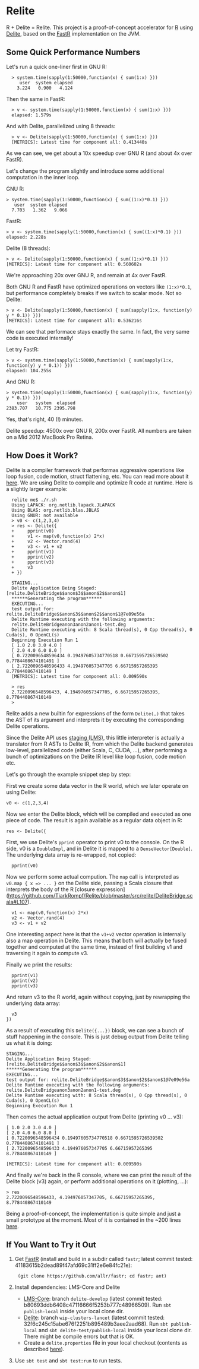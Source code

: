 Relite
======

R + Delite = Relite. This project is a proof-of-concept accelerator for [R](http://www.r-project.org) 
using [Delite](http://github.com/stanford-ppl/delite), based on the [FastR](https://github.com/allr/fastr) 
implementation on the JVM.


Some Quick Performance Numbers
------------------------------

Let's run a quick one-liner first in GNU R:

      > system.time(sapply(1:50000,function(x) { sum(1:x) }))
         user  system elapsed 
        3.224   0.900   4.124 

Then the same in FastR:

      > v <- system.time(sapply(1:50000,function(x) { sum(1:x) }))
      elapsed: 1.579s

And with Delite, parallelized using 8 threads:

      > v <- Delite(sapply(1:50000,function(x) { sum(1:x) }))
      [METRICS]: Latest time for component all: 0.413440s

As we can see, we get about a 10x speedup over GNU R (and about 4x over FastR).


Let's change the program slightly and introduce some additional computation in the inner loop. 

GNU R:

    > system.time(sapply(1:50000,function(x) { sum((1:x)*0.1) }))
       user  system elapsed 
      7.703   1.362   9.066 

FastR:

    > v <- system.time(sapply(1:50000,function(x) { sum((1:x)*0.1) }))
    elapsed: 2.228s

Delite (8 threads):

    > v <- Delite(sapply(1:50000,function(x) { sum((1:x)*0.1) }))
    [METRICS]: Latest time for component all: 0.560602s

We're approaching 20x over GNU R, and remain at 4x over FastR.


Both GNU R and FastR have optimized operations on vectors like `(1:x)*0.1`, but performance 
completely breaks if we switch to scalar mode. Not so Delite:


    > v <- Delite(sapply(1:50000,function(x) { sum(sapply(1:x, function(y) y * 0.1)) }))
    [METRICS]: Latest time for component all: 0.536216s

We can see that performace stays exactly the same. In fact, the very same code
is executed internally!

Let try FastR:

    > v <- system.time(sapply(1:50000,function(x) { sum(sapply(1:x, function(y) y * 0.1)) }))
    elapsed: 104.255s
    

And GNU R:

    > system.time(sapply(1:50000,function(x) { sum(sapply(1:x, function(y) y * 0.1)) }))
        user   system  elapsed 
    2383.707   10.775 2395.798 

Yes, that's right, 40 (!) minutes.

Delite speedup: 4500x over GNU R, 200x over FastR. All numbers are taken on a Mid 2012 MacBook Pro Retina.




How Does it Work?
-----------------

Delite is a compiler framework that performas aggressive operations like loop fusion,
code motion, struct flattening, etc. You can read more about it [here](http://stanford-ppl.github.io/Delite). 
We are using Delite to compile and optimize R code at runtime.
Here is a slightly larger example:

      relite me$ ./r.sh 
      Using LAPACK: org.netlib.lapack.JLAPACK
      Using BLAS: org.netlib.blas.JBLAS
      Using GNUR: not available
      > v0 <- c(1,2,3,4)
      > res <- Delite({
      +     pprint(v0)
      +     v1 <- map(v0,function(x) 2*x)
      +     v2 <- Vector.rand(4)
      +     v3 <- v1 + v2
      +     pprint(v1)
      +     pprint(v2)
      +     pprint(v3)
      +     v3
      + })

      STAGING...
      Delite Application Being Staged:[relite.DeliteBridge$$anon$3$$anon$2$$anon$1]
      ******Generating the program******
      EXECUTING...
      test output for: relite.DeliteBridge$$anon$3$$anon$2$$anon$1@7e09e56a
      Delite Runtime executing with the following arguments:
      relite.DeliteBridgeanon3anon2anon1-test.deg
      Delite Runtime executing with: 8 Scala thread(s), 0 Cpp thread(s), 0 Cuda(s), 0 OpenCL(s)
      Beginning Execution Run 1
      [ 1.0 2.0 3.0 4.0 ]
      [ 2.0 4.0 6.0 8.0 ]
      [ 0.7220096548596434 0.19497605734770518 0.6671595726539502 0.7784408674101491 ]
      [ 2.7220096548596433 4.194976057347705 6.66715957265395 8.778440867410149 ]
      [METRICS]: Latest time for component all: 0.009590s

      > res
      2.7220096548596433, 4.194976057347705, 6.66715957265395, 8.778440867410149
      > 



Relite adds a new builtin for expressions of the form `Delite(…)` that takes the
AST of its argument and interprets it by executing the corresponding Delite operations.

Since the Delite API uses [staging (LMS)](http://scala-lms.github.io), this little interpreter 
is actually a translator from R ASTs to Delite IR, from which the Delite backend generates low-level, 
parallelized code (either Scala, C, CUDA, ...), after performing a bunch of optimizations on the 
Delite IR level like loop fusion, code motion etc.

Let's go through the example snippet step by step:

First we create some data vector in the R world, which we later operate on using Delite:

    v0 <- c(1,2,3,4)

Now we enter the Delite block, which will be compiled and executed as one piece of code.
The result is again available as a regular data object in R:

    res <- Delite({

First, we use Delite's `pprint` operator to print v0 to the console. On the R side, v0 is a `DoubleImpl`,
and in Delite it is mapped to a `DenseVector[Double]`. The underlying data array is re-wrapped, not
copied:

      pprint(v0)

Now we perform some actual compution. The `map` call is interpreted as `v0.map { x => ... }` on the
Delite side, passing a Scala closure that interprets the body of the R [closure expression]
(https://github.com/TiarkRompf/Relite/blob/master/src/relite/DeliteBridge.scala#L107).

      v1 <- map(v0,function(x) 2*x)
      v2 <- Vector.rand(4)
      v3 <- v1 + v2

One interesting aspect here is that the `v1+v2` vector operation is internally also a map operation 
in Delite. This means that both will actually be fused together and computed at the same time,
instead of first building v1 and traversing it again to compute v3.

Finally we print the results:

      pprint(v1)
      pprint(v2)
      pprint(v3)

And return v3 to the R world, again without copying, just by rewrapping the underlying data array:

      v3
    })

As a result of executing this `Delite({...})` block, we can see a bunch of stuff happening in 
the console. This is just debug output from Delite telling us what it is doing:

    STAGING...
    Delite Application Being Staged:[relite.DeliteBridge$$anon$3$$anon$2$$anon$1]
    ******Generating the program******
    EXECUTING...
    test output for: relite.DeliteBridge$$anon$3$$anon$2$$anon$1@7e09e56a
    Delite Runtime executing with the following arguments:
    relite.DeliteBridgeanon3anon2anon1-test.deg
    Delite Runtime executing with: 8 Scala thread(s), 0 Cpp thread(s), 0 Cuda(s), 0 OpenCL(s)
    Beginning Execution Run 1

Then comes the actual application output from Delite (printing v0 ... v3):

    [ 1.0 2.0 3.0 4.0 ]
    [ 2.0 4.0 6.0 8.0 ]
    [ 0.7220096548596434 0.19497605734770518 0.6671595726539502 0.7784408674101491 ]
    [ 2.7220096548596433 4.194976057347705 6.66715957265395 8.778440867410149 ]

    [METRICS]: Latest time for component all: 0.009590s

And finally we're back in the R console, where we can print the result of the Delite block (v3) again,
or perform additional operations on it (plotting, ...):

    > res
    2.7220096548596433, 4.194976057347705, 6.66715957265395, 8.778440867410149


Being a proof-of-concept, the implementation is quite simple and just a small prototype at the 
moment. Most of it is contained in the ~200 lines 
[here](https://github.com/TiarkRompf/Relite/blob/master/src/relite/DeliteBridge.scala).





If You Want to Try it Out
-------------------------

1. Get [FastR](https://github.com/allr/fastr) (install and build in a subdir called `fastr`; latest commit tested: 41183615b2dead89f47afd69c31ff2e6e84fc21e):

        (git clone https://github.com/allr/fastr; cd fastr; ant)

2. Install dependencies: LMS-Core and Delite
    - [LMS-Core](http://github.com/tiarkrompf/virtualization-lms-core): 
      branch `delite-develop` (latest commit tested: b80693ddb6408c47116666f5253b777c48966509). 
      Run `sbt publish-local` inside your local clone dir.
    - [Delite](http://github.com/stanford-ppl/delite): 
      branch `wip-clusters-lancet` (latest commit tested: 32f6c245c15abe676f2251b895489b3aee2aad68).
      Run `sbt publish-local` and `sbt delite-test/publish-local` inside your local clone dir. There might
      be compile errors but that is OK.
    - Create a `delite.properties` file in your local checkout 
      (contents as described [here](http://github.com/stanford-ppl/delite)).

3. Use `sbt test` and `sbt test:run` to run tests.
